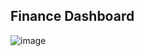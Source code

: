 ## Finance Dashboard

![image](https://github.com/user-attachments/assets/fdcd6b5f-bd15-4087-998d-59dc3d727faa)
